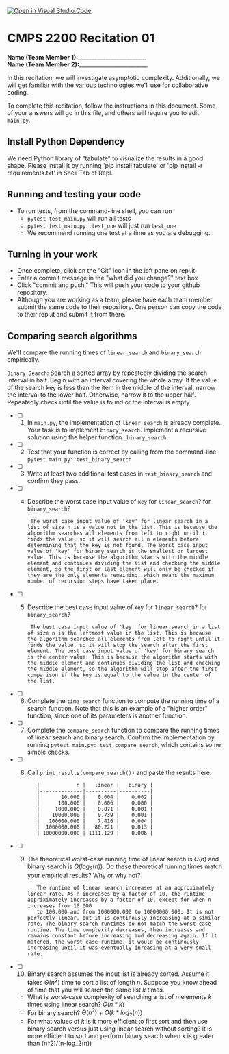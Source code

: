 [![Open in Visual Studio Code](https://classroom.github.com/assets/open-in-vscode-718a45dd9cf7e7f842a935f5ebbe5719a5e09af4491e668f4dbf3b35d5cca122.svg)](https://classroom.github.com/online_ide?assignment_repo_id=11680990&assignment_repo_type=AssignmentRepo)
# CMPS 2200  Recitation 01

**Name (Team Member 1):**_________________________  
**Name (Team Member 2):**_________________________

In this recitation, we will investigate asymptotic complexity. Additionally, we will get familiar with the various technologies we'll use for collaborative coding.

To complete this recitation, follow the instructions in this document. Some of your answers will go in this file, and others will require you to edit `main.py`.

## Install Python Dependency

We need Python library of "tabulate" to visualize the results in a good shape. Please install it by running 'pip install tabulate' or 'pip install -r requirements.txt' in Shell Tab of Repl.  

## Running and testing your code

- To run tests, from the command-line shell, you can run
  + `pytest test_main.py` will run all tests
  + `pytest test_main.py::test_one` will just run `test_one`
  + We recommend running one test at a time as you are debugging.

## Turning in your work

- Once complete, click on the "Git" icon in the left pane on repl.it.
- Enter a commit message in the "what did you change?" text box
- Click "commit and push." This will push your code to your github repository.
- Although you are working as a team, please have each team member submit the same code to their repository. One person can copy the code to their repl.it and submit it from there.

## Comparing search algorithms

We'll compare the running times of `linear_search` and `binary_search` empirically.

`Binary Search`: Search a sorted array by repeatedly dividing the search interval in half. Begin with an interval covering the whole array. If the value of the search key is less than the item in the middle of the interval, narrow the interval to the lower half. Otherwise, narrow it to the upper half. Repeatedly check until the value is found or the interval is empty.

- [ ] 1. In `main.py`, the implementation of `linear_search` is already complete. Your task is to implement `binary_search`. Implement a recursive solution using the helper function `_binary_search`. 

- [ ] 2. Test that your function is correct by calling from the command-line `pytest main.py::test_binary_search`

- [ ] 3. Write at least two additional test cases in `test_binary_search` and confirm they pass.

- [ ] 4. Describe the worst case input value of `key` for `linear_search`? for `binary_search`? 

          The worst case input value of 'key' for linear search in a list of size n is a value not in the list. This is because the algorithm searches all elements from left to right until it finds the value, so it will search all n elements before determining that the key is not found. The worst case input value of 'key' for binary search is the smallest or largest value. This is because the algorithm starts with the middle element and continues dividing the list and checking the middle element, so the first or last element will only be checked if they are the only elements remaining, which means the maximum number of recursion steps have taken place. 

- [ ] 5. Describe the best case input value of `key` for `linear_search`? for `binary_search`? 

          The best case input value of 'key' for linear search in a list of size n is the leftmost value in the list. This is because the algorithm searches all elements from left to right until it finds the value, so it will stop the search after the first element. The best case input value of 'key' for binary search is the center value. This is because the algorithm starts with the middle element and continues dividing the list and checking the middle element, so the algorithm will stop after the first comparison if the key is equal to the value in the center of the list. 


- [ ] 6. Complete the `time_search` function to compute the running time of a search function. Note that this is an example of a "higher order" function, since one of its parameters is another function.

- [ ] 7. Complete the `compare_search` function to compare the running times of linear search and binary search. Confirm the implementation by running `pytest main.py::test_compare_search`, which contains some simple checks.

- [ ] 8. Call `print_results(compare_search())` and paste the results here:

            |            n |   linear |   binary |
            |--------------|----------|----------|
            |       10.000 |    0.004 |    0.002 |
            |      100.000 |    0.006 |    0.000 |
            |     1000.000 |    0.071 |    0.001 |
            |    10000.000 |    0.739 |    0.001 |
            |   100000.000 |    7.416 |    0.004 |
            |  1000000.000 |   80.221 |    0.013 |
            | 10000000.000 | 1111.129 |    0.006 |  

- [ ] 9. The theoretical worst-case running time of linear search is $O(n)$ and binary search is $O(log_2(n))$. Do these theoretical running times match your empirical results? Why or why not?

            The runtime of linear search increases at an approximately linear rate. As n increases by a factor of 10, the runtime appriximately increases by a factor of 10, except for when n increases from 10.000
            to 100.000 and from 1000000.000 to 10000000.000. It is not perfectly linear, but it is continously increasing at a similar rate. The binary search runtimes do not match the worst-case runtime. The time complexity decreases, then increases and remains constant before increasing and decreasing again. If it matched, the worst-case runtime, it would be continously increasing until it was eventually inreasing at a very small rate. 

- [ ] 10. Binary search assumes the input list is already sorted. Assume it takes $\Theta(n^2)$ time to sort a list of length $n$. Suppose you know ahead of time that you will search the same list $k$ times. 
  + What is worst-case complexity of searching a list of $n$ elements $k$ times using linear search? 
             $O(n*k)$
  + For binary search? 
            $\Theta(n^2)$ + $O(k*log_2(n))$
  + For what values of $k$ is it more efficient to first sort and then use binary search versus just using linear search without sorting?
            it is more efficient to sort and perform binary search when k is greater than (n^2)/(n-log_2(n))

